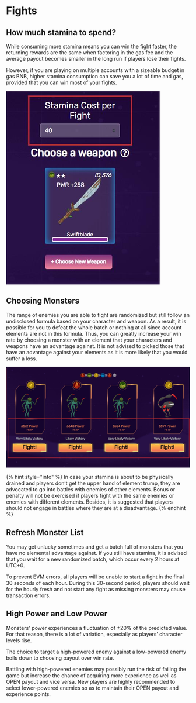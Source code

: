 # Fights

## How much stamina to spend?

While consuming more stamina means you can win the fight faster, the returning rewards are the same when factoring in the gas fee and the average payout becomes smaller in the long run if players lose their fights.

However, if you are playing on multiple accounts with a sizeable budget in gas BNB, higher stamina consumption can save you a lot of time and gas, provided that you can win most of your fights.

![](../../.gitbook/assets/25.jpg)

## Choosing Monsters

The range of enemies you are able to fight are randomized but still follow an undisclosed formula based on your character and weapon. As a result, it is possible for you to defeat the whole batch or nothing at all since account elements are not in this formula. Thus, you can greatly increase your win rate by choosing a monster with an element that your characters and weapons have an advantage against. It is not advised to picked those that have an advantage against your elements as it is more likely that you would suffer a loss.

![](../../.gitbook/assets/26.jpg)

{% hint style="info" %}
In case your stamina is about to be physically drained and players don’t get the upper hand of element trump, they are advocated to go into battles with enemies of other elements. Bonus or penalty will not be exercised if players fight with the same enemies or enemies with different elements. Besides, it is suggested that players should not engage in battles where they are at a disadvantage.
{% endhint %}

## Refresh Monster List

You may get unlucky sometimes and get a batch full of monsters that you have no elemental advantage against. If you still have stamina, it is advised that you wait for a new randomized batch, which occur every 2 hours at UTC+0.

To prevent EVM errors, all players will be unable to start a fight in the final 30 seconds of each hour. During this 30-second period, players should wait for the hourly fresh and not start any fight as missing monsters may cause transaction errors.

## High Power and Low Power

Monsters' power experiences a fluctuation of ±20% of the predicted value. For that reason, there is a lot of variation, especially as players’ character levels rise.

The choice to target a high-powered enemy against a low-powered enemy boils down to choosing payout over win rate.

Battling with high-powered enemies may possibly run the risk of failing the game but increase the chance of acquiring more experience as well as OPEN payout and vice versa. New players are highly recommended to select lower-powered enemies so as to maintain their OPEN payout and experience points.
